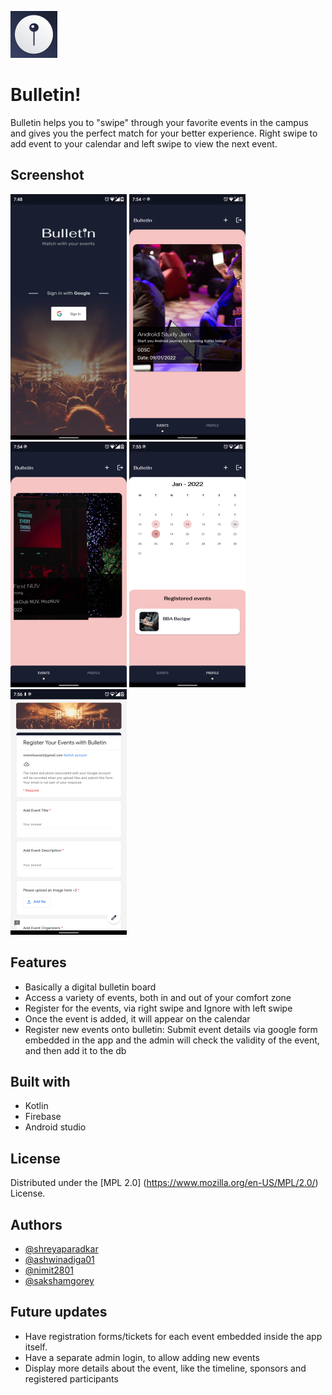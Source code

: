 

![Logo](images/logos.png)

# Bulletin!
Bulletin helps you to "swipe" through your favorite events in the campus and gives you the perfect match for your better experience. Right swipe to add event to your calendar and left swipe to view the next event.


## Screenshot
![App Screenshot](images/ss0.png)
![App Screenshot](images/ss1.png)
![App Screenshot](images/ss2.png)
![App Screenshot](images/ss3.png)
![App Screenshot](images/ss4.png)


## Features

- Basically a digital bulletin board
- Access a variety of events, both in and out of your comfort zone
- Register for the events, via right swipe and Ignore with left swipe
- Once the event is added, it will appear on the calendar
- Register new events onto bulletin: Submit event details via google form embedded in the app and the admin will check the validity of the event, and then add it to the db


## Built with 
- Kotlin
- Firebase
- Android studio
## License

Distributed under the [MPL 2.0] (https://www.mozilla.org/en-US/MPL/2.0/) License.

## Authors

- [@shreyaparadkar](https://www.github.com/shreyaparadkar)
- [@ashwinadiga01](https://www.github.com/ashwinadiga01)
- [@nimit2801](https://www.github.com/nimit2801)
- [@sakshamgorey](https://github.com/sakshamgorey)


## Future updates

- Have registration forms/tickets for each event embedded inside the app itself.
- Have a separate admin login, to allow adding new events
- Display more details about the event, like the timeline, sponsors and registered participants


